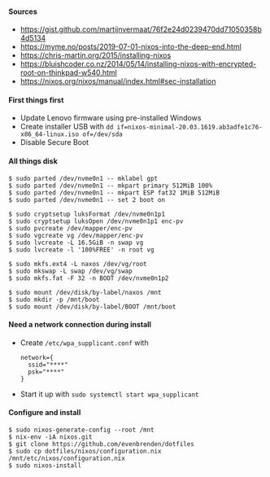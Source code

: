 #### Sources
- https://gist.github.com/martijnvermaat/76f2e24d0239470dd71050358b4d5134
- https://myme.no/posts/2019-07-01-nixos-into-the-deep-end.html
- https://chris-martin.org/2015/installing-nixos
- https://bluishcoder.co.nz/2014/05/14/installing-nixos-with-encrypted-root-on-thinkpad-w540.html
- https://nixos.org/nixos/manual/index.html#sec-installation

#### First things first
- Update Lenovo firmware using pre-installed Windows
- Create installer USB with `dd if=nixos-minimal-20.03.1619.ab3adfe1c76-x86_64-linux.iso of=/dev/sda`
- Disable Secure Boot

#### All things disk
    $ sudo parted /dev/nvme0n1 -- mklabel gpt
    $ sudo parted /dev/nvme0n1 -- mkpart primary 512MiB 100%
    $ sudo parted /dev/nvme0n1 -- mkpart ESP fat32 1MiB 512MiB
    $ sudo parted /dev/nvme0n1 -- set 2 boot on
    
    $ sudo cryptsetup luksFormat /dev/nvme0n1p1
    $ sudo cryptsetup luksOpen /dev/nvme0n1p1 enc-pv
    $ sudo pvcreate /dev/mapper/enc-pv
    $ sudo vgcreate vg /dev/mapper/enc-pv
    $ sudo lvcreate -L 16.5GiB -n swap vg
    $ sudo lvcreate -l '100%FREE' -n root vg
    
    $ sudo mkfs.ext4 -L naxos /dev/vg/root
    $ sudo mkswap -L swap /dev/vg/swap
    $ sudo mkfs.fat -F 32 -n BOOT /dev/nvme0n1p2
    
    $ sudo mount /dev/disk/by-label/naxos /mnt
    $ sudo mkdir -p /mnt/boot
    $ sudo mount /dev/disk/by-label/BOOT /mnt/boot

#### Need a network connection during install
- Create `/etc/wpa_supplicant.conf` with
  ```
  network={
    ssid="****"
    psk="****"
  }
  ```
- Start it up with `sudo systemctl start wpa_supplicant`

#### Configure and install
    $ sudo nixos-generate-config --root /mnt
    $ nix-env -iA nixos.git
    $ git clone https://github.com/evenbrenden/dotfiles
    $ sudo cp dotfiles/nixos/configuration.nix /mnt/etc/nixos/configuration.nix
    $ sudo nixos-install
